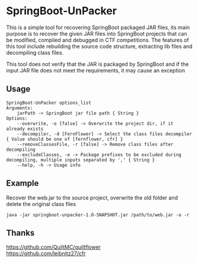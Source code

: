 # SpringBoot-UnPacker

This is a simple tool for recovering SpringBoot packaged JAR files, its main purpose is to recover the given JAR files into SpringBoot projects that can be modified, compiled and debugged in CTF competitions. The features of this tool include rebuilding the source code structure, extracting lib files and decompiling class files.

This tool does not verify that the JAR is packaged by SpringBoot and if the input JAR file does not meet the requirements, it may cause an exception

## Usage

```
SpringBoot-UnPacker options_list
Arguments:
    jarPath -> SpringBoot jar file path { String }
Options:
    --overwrite, -o [false] -> Overwrite the project dir, if it already exists
    --decompiler, -d [FernFlower] -> Select the class files decompiler { Value should be one of [fernflower, cfr] }
    --removeClassesFile, -r [false] -> Remove class files after decompiling
    --excludeClasses, -e -> Package prefixes to be excluded during decompiling, multiple inputs separated by ',' { String }
    --help, -h -> Usage info
```

## Example

Recover the web.jar to the source project, overwrite the old folder and delete the original class files
```shell
java -jar springboot-unpacker-1.0-SNAPSHOT.jar /path/to/web.jar -o -r
```

## Thanks

https://github.com/QuiltMC/quiltflower  
https://github.com/leibnitz27/cfr